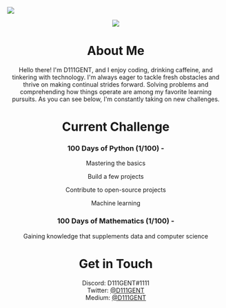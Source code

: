 ![](https://komarev.com/ghpvc/?username=D111GENT)

<div align="center"><img src="https://svgur.com/i/paR.svg"></div>

<h1 align="center">About Me</h1>
<div align="center">
<p text-align="center">
Hello there! I'm D111GENT, and I enjoy coding, drinking caffeine, and tinkering with technology. I'm always eager to tackle fresh obstacles and thrive on making continual strides forward. Solving problems and comprehending how things operate are among my favorite learning pursuits. As you can see below, I'm constantly taking on new challenges.

# Current Challenge

### 100 Days of Python (1/100) -

  Mastering the basics
  
  Build a few projects
  
  Contribute to open-source projects
  
  Machine learning
  
### 100 Days of Mathematics (1/100) -
  
  Gaining knowledge that supplements data and computer science

# Get in Touch<br>
Discord: D111GENT#1111<br>
Twitter: [@D111GENT](https://twitter.com/d111gent)<br>
Medium: [@D111GENT](https://medium.com/@D111GENT)<br>
